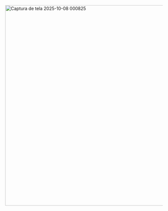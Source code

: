 <img width="820" height="640" alt="Captura de tela 2025-10-08 000825" src="https://github.com/user-attachments/assets/b595a2a4-804b-404e-bbe5-8273dcca119e" />
